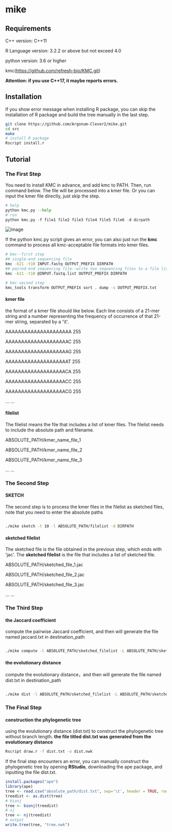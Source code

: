 # mike
## Requirements

C++ version: C++11

R Language version: 3.2.2 or above but not exceed 4.0

python version: 3.6 or higher

kmc(https://github.com/refresh-bio/KMC.git)

**Attention: if you use C++17, it maybe reports errors.**

## Installation

If you show error message when installing R package, you can skip the installation of R package and build the tree manually in the last step.

```bash
git clone https://github.com/Argonum-Clever2/mike.git
cd src
make
# install R package
Rscript install.r
```



## Tutorial
### The First Step
You need to install KMC in advance, and add kmc to PATH. Then, run command below. The file will be processed into a kmer file. Or you can input the kmer file directly, just skip the step.

 
```python
# help
python kmc.py --help
# run
python kmc.py -f file1 file2 file3 file4 file5 file6 -d dirpath
```

![image](https://github.com/Argonum-Clever2/mike/assets/84487311/76e4ff64-8aff-453f-9c48-9f402585bdbb)





If the python kmc.py script gives an error, you can also just run the **kmc** command to process all kmc-acceptable file formats into kmer files.
```bash
# kmc--first step
## single-end sequencing file
kmc -k21 -t10 INPUT.fastq OUTPUT_PREFIX DIRPATH
## paired-end sequencing file--write two sequencing files to a file list(INPUT.fastq.list)
kmc -k21 -t10 @INPUT.fastq.list OUTPUT_PREFIX DIRPATH

# kmc-second step
kmc_tools transform OUTPUT_PREFIX sort . dump -s OUTPUT_PREFIX.txt

```

 
#### kmer file
the format of a kmer file should like below. Each line consists of a 21-mer string and a number representing the frequency of occurrence of that 21-mer string, separated by a '\t'.

AAAAAAAAAAAAAAAAAAAAA   255

AAAAAAAAAAAAAAAAAAAAC   255

AAAAAAAAAAAAAAAAAAAAG   255

AAAAAAAAAAAAAAAAAAAAT   255

AAAAAAAAAAAAAAAAAAACA   255

AAAAAAAAAAAAAAAAAAACC   255

AAAAAAAAAAAAAAAAAAACG   255

...   ...

#### filelist
The filelist means the file that includes a list of kmer files. The filelist needs to include the absolute path and filename.

ABSOLUTE_PATH/kmer_name_file_1

ABSOLUTE_PATH/kmer_name_file_2

ABSOLUTE_PATH/kmer_name_file_3

...   ...

### The Second Step
#### SKETCH

The second step is to process the kmer files in the filelist as sketched files, note that you need to enter the absolute paths

```bash

./mike sketch -t 10 -l ABSOLUTE_PATH/filelist -d DIRPATH

```
#### sketched filelist
The sketched file is the file obtained in the previous step, which ends with 'jac'. The **sketched filelist** is the file that includes a list of sketched file.

ABSOLUTE_PATH/sketched_file_1.jac

ABSOLUTE_PATH/sketched_file_2.jac

ABSOLUTE_PATH/sketched_file_3.jac

...   ...

### The Third Step

#### the Jaccard coefficient 
compute the pairwise Jaccard coefficient, and then will generate the file named jaccard.txt in destination_path
```bash

./mike compute -l ABSOLUTE_PATH/sketched_filelist -L ABSOLUTE_PATH/sketched_filelist -d DIRPATH

```

#### the evolutionary distance

compute the evolutionary distance，and then will generate the file named dist.txt in destination_path
```bash

./mike dist -l ABSOLUTE_PATH/sketched_filelist -L ABSOLUTE_PATH/sketched_filelist -d DIRPATH

```

### The Final Step

#### construction the phylogenetic tree

using the evulutionary distance (dist.txt) to construct the phylogenetic tree without branch length.
**the file titled dist.txt was generated from the evolutionary distance**
```bash
Rscript draw.r -f dist.txt -o dist.nwk
```

If the final step encounters an error, you can manually construct the phylogenetic tree by opening **RStudio**, downloading the ape package, and inputting the file dist.txt.
```R
install.packages("ape")
library(ape)
tree <- read.csv("absolute_path/dist.txt", sep='\t', header = TRUE, row.names = 1)
treedist <- as.dist(tree)
# bionj
tree <- bionj(treedist)
# nj
tree <- nj(treedist)
# output
write.tree(tree, "tree.nwk")

```
